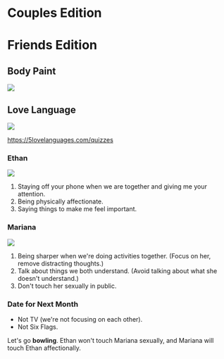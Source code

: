 # Couples Edition

# Friends Edition

## Body Paint

![](https://i.imgur.com/3n0TJ9L.jpg)

## Love Language

![](https://i.imgur.com/tqHgpuH.jpg)

https://5lovelanguages.com/quizzes

### Ethan

![](https://i.imgur.com/5hjRjUU.png)

1. Staying off your phone when we are together and giving me your attention.
2. Being physically affectionate.
3. Saying things to make me feel important.

### Mariana

![](https://i.imgur.com/tRGqz5A.png)

1. Being sharper when we're doing activities together. (Focus on her, remove distracting thoughts.)
2. Talk about things we both understand. (Avoid talking about what she doesn't understand.)
3. Don't touch her sexually in public.

### Date for Next Month

- Not TV (we're not focusing on each other).
- Not Six Flags.

Let's go **bowling**. Ethan won't touch Mariana sexually, and Mariana will touch Ethan affectionally.